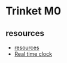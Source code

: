# Trinket M0

## resources
- [resources](https://learn.adafruit.com/adafruit-trinket-m0-circuitpython-arduino/overview)
- [Real time clock ](https://www.analog.com/media/en/technical-documentation/data-sheets/ds3231.pdf)